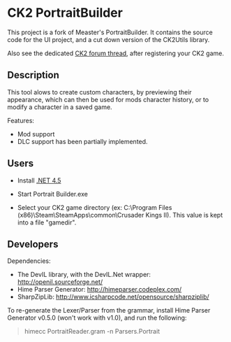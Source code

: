 # CK2 PortraitBuilder

This project is a fork of Measter's PortraitBuilder. It contains the source code for the UI project, and a cut down version of the CK2Utils library.

Also see the dedicated [CK2 forum thread](https://forum.paradoxplaza.com/forum/index.php?threads/utility-portrait-builder.604169/), after registering your CK2 game.

## Description

This tool alows to create custom characters, by previewing their appearance, which can then be used for mods character history, or to modify a character in a saved game.

Features:

- Mod support
- DLC support has been partially implemented.

## Users

- Install [.NET 4.5](https://www.microsoft.com/en-gb/download/details.aspx?id=30653)

- Start Portrait Builder.exe

- Select your CK2 game directory (ex: C:\Program Files (x86)\Steam\SteamApps\common\Crusader Kings II). This value is kept into a file "gamedir".

## Developers

Dependencies:
- The DevIL library, with the DevIL.Net wrapper: http://openil.sourceforge.net/
- Hime Parser Generator: http://himeparser.codeplex.com/
- SharpZipLib: http://www.icsharpcode.net/opensource/sharpziplib/

To re-generate the Lexer/Parser from the grammar, install Hime Parser Generator v0.5.0 (won't work with v1.0), and run the following:

> himecc PortraitReader.gram -n Parsers.Portrait
